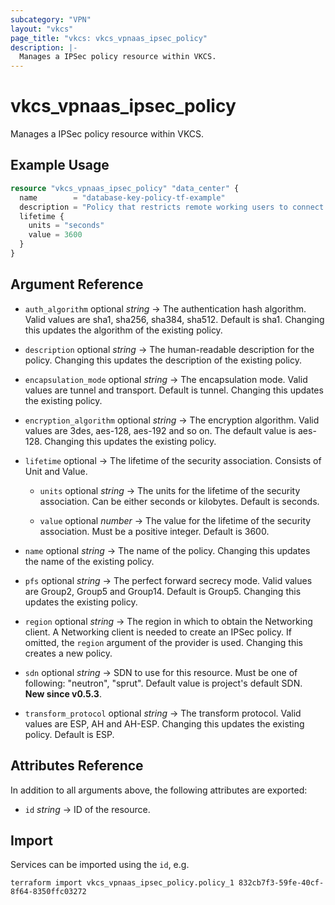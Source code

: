 ```yaml
---
subcategory: "VPN"
layout: "vkcs"
page_title: "vkcs: vkcs_vpnaas_ipsec_policy"
description: |-
  Manages a IPSec policy resource within VKCS.
---
```


# vkcs_vpnaas_ipsec_policy

Manages a IPSec policy resource within VKCS.

## Example Usage
```terraform
resource "vkcs_vpnaas_ipsec_policy" "data_center" {
  name        = "database-key-policy-tf-example"
  description = "Policy that restricts remote working users to connect to our data ceneter over VPN"
  lifetime {
    units = "seconds"
    value = 3600
  }
}
```
## Argument Reference
- `auth_algorithm` optional *string* &rarr;  The authentication hash algorithm. Valid values are sha1, sha256, sha384, sha512. Default is sha1. Changing this updates the algorithm of the existing policy.

- `description` optional *string* &rarr;  The human-readable description for the policy. Changing this updates the description of the existing policy.

- `encapsulation_mode` optional *string* &rarr;  The encapsulation mode. Valid values are tunnel and transport. Default is tunnel. Changing this updates the existing policy.

- `encryption_algorithm` optional *string* &rarr;  The encryption algorithm. Valid values are 3des, aes-128, aes-192 and so on. The default value is aes-128. Changing this updates the existing policy.

- `lifetime` optional &rarr;  The lifetime of the security association. Consists of Unit and Value.
    - `units` optional *string* &rarr;  The units for the lifetime of the security association. Can be either seconds or kilobytes. Default is seconds.

    - `value` optional *number* &rarr;  The value for the lifetime of the security association. Must be a positive integer. Default is 3600.

- `name` optional *string* &rarr;  The name of the policy. Changing this updates the name of the existing policy.

- `pfs` optional *string* &rarr;  The perfect forward secrecy mode. Valid values are Group2, Group5 and Group14. Default is Group5. Changing this updates the existing policy.

- `region` optional *string* &rarr;  The region in which to obtain the Networking client. A Networking client is needed to create an IPSec policy. If omitted, the `region` argument of the provider is used. Changing this creates a new policy.

- `sdn` optional *string* &rarr;  SDN to use for this resource. Must be one of following: "neutron", "sprut". Default value is project's default SDN.<br>**New since v0.5.3**.

- `transform_protocol` optional *string* &rarr;  The transform protocol. Valid values are ESP, AH and AH-ESP. Changing this updates the existing policy. Default is ESP.


## Attributes Reference
In addition to all arguments above, the following attributes are exported:
- `id` *string* &rarr;  ID of the resource.



## Import

Services can be imported using the `id`, e.g.

```shell
terraform import vkcs_vpnaas_ipsec_policy.policy_1 832cb7f3-59fe-40cf-8f64-8350ffc03272
```
